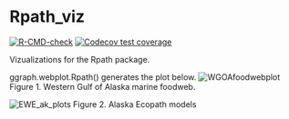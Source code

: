 # Rpath_viz

<!-- badges: start -->
  [![R-CMD-check](https://github.com/biadias/rpathviz/actions/workflows/R-CMD-check.yaml/badge.svg)](https://github.com/biadias/rpathviz/actions/workflows/R-CMD-check.yaml)
  [![Codecov test coverage](https://codecov.io/gh/biadias/rpathviz/graph/badge.svg)](https://app.codecov.io/gh/biadias/rpathviz)
  <!-- badges: end -->
  
Vizualizations for the Rpath package.

ggraph.webplot.Rpath() generates the plot below. 
![WGOAfoodwebplot](https://github.com/user-attachments/assets/20054124-0087-42f7-9081-3b8db908c070)
Figure 1. Western Gulf of Alaska marine foodweb. 

![EWE_ak_plots](https://github.com/user-attachments/assets/7f33f04b-0738-46b8-80b3-bffe36e18257)
Figure 2. Alaska Ecopath models 
